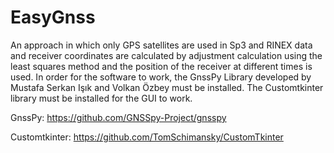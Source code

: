 # EasyGnss
An approach in which only GPS satellites are used in Sp3 and RINEX data and receiver coordinates are calculated by adjustment calculation using the least squares method and the position of the receiver at different times is used.
In order for the software to work, the GnssPy Library developed by Mustafa Serkan Işık and Volkan Özbey must be installed. The Customtkinter library must be installed for the GUI to work.

GnssPy: https://github.com/GNSSpy-Project/gnsspy

Customtkinter: https://github.com/TomSchimansky/CustomTkinter
